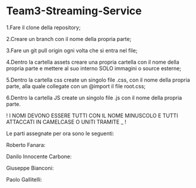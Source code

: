 # Team3-Streaming-Service

1.Fare il clone della repository;

2.Creare un branch con il nome della propria parte;

3.Fare un git pull origin ogni volta che si entra nel file;

4.Dentro la cartella assets creare una propria cartella con il nome della propria parte e mettere al suo interno SOLO immagini o source esterne;

5.Dentro la cartella css create un singolo file .css, con il nome della propria parte, alla quale collegate con un @import il file root.css;

6.Dentro la cartella JS create un singolo file .js con il nome della propria parte.

! I NOMI DEVONO ESSERE TUTTI CON IL NOME MINUSCOLO E TUTTI ATTACCATI IN CAMELCASE O UNITI TRAMITE _ !

Le parti assegnate per ora sono le seguenti:

Roberto Fanara: 

Danilo Innocente Carbone:

Giuseppe Bianconi:

Paolo Gallitelli:
